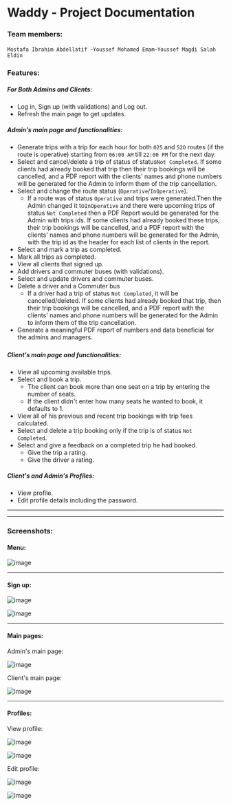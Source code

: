 # Waddy - Project Documentation

### Team members:

`Mostafa Ibrahim Abdellatif `-`Youssef Mohamed Emam`-`Youssef Magdi Salah Eldin` 

### Features:

##### For Both Admins and Clients:
-  Log in, Sign up (with validations) and Log out.
- Refresh the main page to get updates.
##### Admin's main page and functionalities:
- Generate trips with a trip for each hour for both `O25` and `52O` routes (if the route is operative) starting from `06:00 AM` till `22:00 PM` for the next day.
- Select and cancel/delete a trip of status of status`Not Completed`. If some clients had already booked that trip then their trip bookings will be cancelled, and a PDF report with the clients' names and phone numbers will be generated for the Admin to inform them of the trip cancellation.
- Select and change the route status (`Operative`/`InOperative`).
  - If a route was of status `Operative` and trips were generated.Then the Admin changed it to`InOperative` and there were upcoming trips of status `Not Completed` then a PDF Report would be generated for the Admin with trips ids. If some clients had already booked these trips, their trip bookings will be cancelled, and a PDF report with the clients' names and phone numbers will be generated for the Admin, with the trip id as the header for each list of clients in the report.
- Select and mark a trip as completed.
- Mark all trips as completed.
- View all clients that signed up.
- Add drivers and commuter buses (with validations).
- Select and update drivers and commuter buses.
- Delete a driver and a Commuter bus
  - If a driver had a trip of status `Not Completed`, it will be cancelled/deleted. If some clients had already booked that trip, then their trip bookings will be cancelled, and a PDF report with the clients' names and phone numbers will be generated for the Admin to inform them of the trip cancellation.
- Generate a meaningful PDF report of numbers and data beneficial for the admins and managers.

#####   





##### Client's main page and functionalities:

- View all upcoming available trips.
- Select and book a trip.
  - The client can book more than one seat on a trip by entering the number of seats.
  - If the client didn't enter how many seats he wanted to book, it defaults to 1.
- View all of his previous and recent trip bookings with trip fees calculated.
- Select and delete a trip booking only if the trip is of status `Not Completed`.
- Select and give a feedback on a completed trip he had booked.
  - Give the trip a rating.
  - Give the driver a rating.

##### Client's and Admin's Profiles:

- View profile.
- Edit profile details including the password.

----

---

### Screenshots:

#### Menu:



![image](https://user-images.githubusercontent.com/78238174/171256693-ef2d3143-dfe4-4d51-a1b1-f294afbfbf3a.png)

---





#### Sign up:



![image](https://user-images.githubusercontent.com/78238174/171257095-ebc786b4-638d-4d26-a963-570ffa5893c7.png)

![image](https://user-images.githubusercontent.com/78238174/171257164-9bf5c996-3c79-4a69-9488-6de9c0f187b1.png)

---





#### Main pages:



Admin's main page:

![image](https://user-images.githubusercontent.com/78238174/171266172-2a70c54a-4d06-4eeb-ba1b-544257e7c402.png)



Client's main page:

![image](https://user-images.githubusercontent.com/78238174/171257390-9a5d62cb-6665-40ea-bc8b-89ce53bd93b1.png)

---





#### Profiles:



View profile:

![image](https://user-images.githubusercontent.com/78238174/171257440-bb8e8804-238b-4157-a085-1729eec8586f.png)

![image](https://user-images.githubusercontent.com/78238174/171257469-f31769d1-df82-4ed4-a00e-6e353c30f9c3.png)







Edit profile:

![image](https://user-images.githubusercontent.com/78238174/171257495-ecdc3f9a-c31f-4ba5-bc01-2f042a638028.png)

![image](https://user-images.githubusercontent.com/78238174/171257515-638f1fa1-5491-434b-806f-13526451f566.png)
